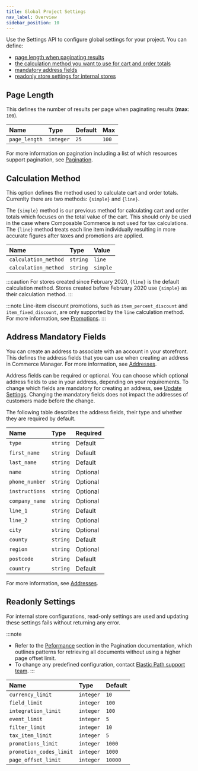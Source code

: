 ```yaml
---
title: Global Project Settings
nav_label: Overview
sidebar_position: 10
---
```


Use the Settings API to configure global settings for your project. You can define:

- [page length when paginating results](#page-length)
- [the calculation method you want to use for cart and order totals](#calculation-method)
- [mandatory address fields](#address-mandatory-fields)
- [readonly store settings for internal stores](#readonly-settings)

## Page Length

This defines the number of results per page when paginating results (**max**: `100`).

| Name | Type | Default | Max |
| :--- | :--- | :--- | :--- |
| `page_length` | `integer` | `25` | `100` |

For more information on pagination including a list of which resources support pagination, see [Pagination](/docs/commerce-cloud/api-overview/pagination).

## Calculation Method

This option defines the method used to calculate cart and order totals. Currenlty there are two methods: `{simple}` and `{line}`.

The `{simple}` method is our previous method for calculating cart and order totals which focuses on the total value of the cart. This should only be used in the case where Composable Commerce is not used for tax calculations. The `{line}` method treats each line item individually resulting in more accurate figures after taxes and promotions are applied.

| Name | Type | Value |
| :--- | :--- | :--- |
| `calculation_method` | `string` | `line` |
| `calculation_method` | `string` | `simple` |

:::caution
For stores created since February 2020, `{line}` is the default calculation method. Stores created before February 2020 use `{simple}` as their calculation method.
:::

:::note
Line-item discount promotions, such as `item_percent_discount` and `item_fixed_discount`, are only supported by the `line` calculation method. For more information, see [Promotions](/docs/commerce-cloud/promotions/promotion-management/promotion-management-overview).
:::

## Address Mandatory Fields

You can create an address to associate with an account in your storefront. This defines the address fields that you can use when creating an address in Commerce Manager. For more information, see [Addresses](/docs/commerce-cloud/addresses/about-addresses-api#the-address-object).

Address fields can be required or optional. You can choose which optional address fields to use in your address, depending on your requirements. To change which fields are mandatory for creating an address, see [Update Settings](/docs/commerce-cloud/global-project-settings/update-settings). Changing the mandatory fields does not impact the addresses of customers made before the change.

The following table describes the address fields, their type and whether they are required by default.

| Name | Type | Required |
| :--- | :--- |:---------|
| `type` |`string` | Default  |
| `first_name` |`string` | Default  |
| `last_name` |`string` | Default  |
| `name` |`string` | Optional |
| `phone_number` |`string` | Optional |
| `instructions` |`string` | Optional |
| `company_name` |`string` | Optional |
| `line_1` |`string` | Default  |
| `line_2` |`string` | Optional |
| `city` |`string` | Optional |
| `county` |`string` | Default  |
| `region` |`string` | Optional |
| `postcode` |`string` | Default  |
| `country` |`string` | Default  |

For more information, see [Addresses](/docs/commerce-cloud/addresses/about-addresses-api#the-address-object).

## Readonly Settings

For internal store configurations, read-only settings are used and updating these settings fails without returning any error. 

:::note
- Refer to the [Peformance](/docs/commerce-cloud/api-overview/pagination#performance) section in the Pagination documentation, which outlines patterns for retrieving all documents without using a higher page offset limit.
- To change any predefined configuration, contact [Elastic Path support team](https://support.elasticpath.com/hc/en-us).
:::

| Name                    | Type      | Default                                              |
|:------------------------|:----------|:-----------------------------------------------------|
| `currency_limit`        | `integer` | `10`                                                 |
| `field_limit`           | `integer` | `100`                                                |
| `integration_limit`     | `integer` | `100`                                                |
| `event_limit`           | `integer` | `5`                                                  |
| `filter_limit`          | `integer` | `10`                                                 |
| `tax_item_limit`        | `integer` | `5`                                                  |
| `promotions_limit`      | `integer` | `1000`                                               |
| `promotion_codes_limit` | `integer` | `1000`                                               |
| `page_offset_limit`     | `integer` | `10000` |

